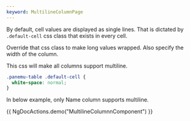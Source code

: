 ```yaml
---
keyword: MultilineColumnPage
---
```


By default, cell values are displayed as single lines. That is dictated by `.default-cell`
css class that exists in every cell.

Override that css class to make long values wrapped. Also specify the width of the column.

This css will make all columns support multiline.

```css
.panemu-table .default-cell {
  white-space: normal;
}
```

In below example, only Name column supports multiline.

{{ NgDocActions.demo("MultilineColumnnComponent") }}
